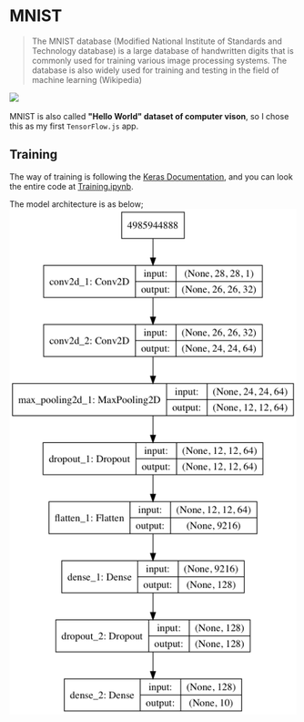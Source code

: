 # MNIST
>The MNIST database (Modified National Institute of Standards and Technology database) is a large database of handwritten digits that is commonly used for training various image processing systems. The database is also widely used for training and testing in the field of machine learning (Wikipedia)

<img src="https://upload.wikimedia.org/wikipedia/commons/2/27/MnistExamples.png">

MNIST is also called <b>"Hello World" dataset of computer vison</b>, so I chose this as my first `TensorFlow.js` app.

## Training
The way of training is following the [Keras Documentation](https://keras.io/examples/mnist_cnn/), and you can look the entire code at [Training.ipynb](https://github.com/iwasakishuto/iwasakishuto.github.io/blob/master/js/TensorFlowJs/MNIST/Training.ipynb).

The model architecture is as below;
<img src="mnist-model.png">
